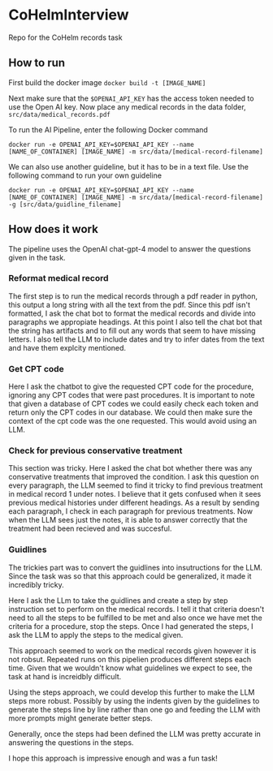 # CoHelmInterview
Repo for the CoHelm records task

## How to run
First build the docker image
`docker build -t [IMAGE_NAME]`

Next make sure that the `$OPENAI_API_KEY` has the access token needed to use the Open AI key.
Now place any medical records in the data folder, `src/data/medical_records.pdf`

To run the AI Pipeline, enter the following Docker command

`docker run -e OPENAI_API_KEY=$OPENAI_API_KEY --name [NAME_OF_CONTAINER] [IMAGE_NAME] -m src/data/[medical-record-filename]`

We can also use another guideline, but it has to be in a text file. Use the following command to run your own guideline

`docker run -e OPENAI_API_KEY=$OPENAI_API_KEY --name [NAME_OF_CONTAINER] [IMAGE_NAME] -m src/data/[medical-record-filename] -g [src/data/guidline_filename]`

## How does it work
The pipeline uses the OpenAI chat-gpt-4 model to answer the questions given in the task.

### Reformat medical record
The first step is to run the medical records through a pdf reader in python, this output a long string with all the text from the pdf.
Since this pdf isn't formatted, I ask the chat bot to format the medical records and divide into paragraphs we appropiate headings.
At this point I also tell the chat bot that the string has artifacts and to fill out any words that seem to have missing letters. I also 
tell the LLM to include dates and try to infer dates from the text and have them explcity mentioned.

### Get CPT code
Here I ask the chatbot to give the requested CPT code for the procedure, ignoring any CPT codes that were past procedures.
It is important to note that given a database of CPT codes we could easily check each token and return only the CPT codes in our database.
We could then make sure the context of the cpt code was the one requested. This would avoid using an LLM.

### Check for previous conservative treatment
This section was tricky. Here I asked the chat bot whether there was any conservative treatments that improved the condition. I ask this question 
on every paragraph, the LLM seemed to find it tricky to find previous treatment in medical record 1 under notes. I believe that it gets confused
when it sees previous medical histories under different headings. As a result by sending each paragraph, I check in each paragraph for previous treatments.
Now when the LLM sees just the notes, it is able to answer correctly that the treatment had been recieved and was succesful.

### Guidlines
The trickies part was to convert the guidlines into insutructions for the LLM. Since the task was so that this approach could be generalized,
it made it incredibly tricky.

Here I ask the LLm to take the guidlines and create a step by step instruction set to perform on the medical records. I tell it that criteria doesn't
need to all the steps to be fulfilled to be met and also once we have met the criteria for a procedure, stop the steps.
Once I had generated the steps, I ask the LLM to apply the steps to the medical given.

This approach seemed to work on the medical records given however it is not robsut. Repeated runs on this pipelien produces different steps each time.
Given that we wouldn't know what guidelines we expect to see, the task at hand is increidbly difficult. 

Using the steps approach, we could develop this further to make the LLM steps more robust. Possibly by using the indents given by the guidelines to 
generate the steps line by line rather than one go and feeding the LLM with more prompts might generate better steps.

Generally, once the steps had been defined the LLM was pretty accurate in answering the questions in the steps.

I hope this approach is impressive enough and was a fun task!

